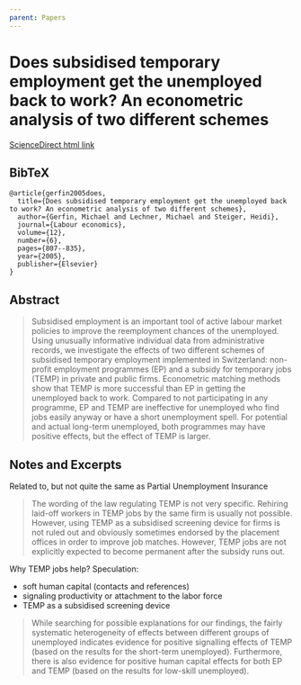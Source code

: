 ```yaml
---
parent: Papers
---
```


# Does subsidised temporary employment get the unemployed back to work? An econometric analysis of two different schemes

[ScienceDirect html link](https://www.sciencedirect.com/science/article/pii/S0927537104000557)

## BibTeX
```
@article{gerfin2005does,
  title={Does subsidised temporary employment get the unemployed back to work? An econometric analysis of two different schemes},
  author={Gerfin, Michael and Lechner, Michael and Steiger, Heidi},
  journal={Labour economics},
  volume={12},
  number={6},
  pages={807--835},
  year={2005},
  publisher={Elsevier}
}
```

## Abstract

> Subsidised employment is an important tool of active labour market policies to improve the reemployment chances of the unemployed. Using unusually informative individual data from administrative records, we investigate the effects of two different schemes of subsidised temporary employment implemented in Switzerland: non-profit employment programmes (EP) and a subsidy for temporary jobs (TEMP) in private and public firms. Econometric matching methods show that TEMP is more successful than EP in getting the unemployed back to work. Compared to not participating in any programme, EP and TEMP are ineffective for unemployed who find jobs easily anyway or have a short unemployment spell. For potential and actual long-term unemployed, both programmes may have positive effects, but the effect of TEMP is larger.





## Notes and Excerpts

Related to, but not quite the same as Partial Unemployment Insurance

> The wording of the law regulating TEMP is not very specific. Rehiring laid-off workers in TEMP jobs by the same firm is usually not possible. However, using TEMP as a subsidised screening device for firms is not ruled out and obviously sometimes endorsed by the placement offices in order to improve job matches. However, TEMP jobs are not explicitly expected to become permanent after the subsidy runs out.

Why TEMP jobs help? Speculation:
- soft human capital (contacts and references)
- signaling productivity or attachment to the labor force
- TEMP as a subsidised screening device

> While searching for possible explanations for our findings, the fairly systematic heterogeneity of effects between different groups of unemployed indicates evidence for positive signalling effects of TEMP (based on the results for the short-term unemployed). Furthermore, there is also evidence for positive human capital effects for both EP and TEMP (based on the results for low-skill unemployed). 



